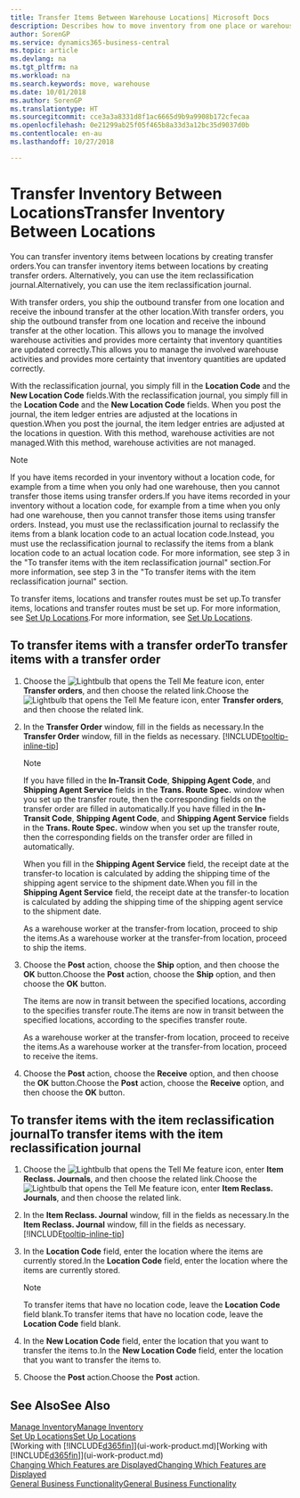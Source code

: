 ```yaml
---
title: Transfer Items Between Warehouse Locations| Microsoft Docs
description: Describes how to move inventory from one place or warehouse to another, either with the reclassification journal or with transfer orders.
author: SorenGP
ms.service: dynamics365-business-central
ms.topic: article
ms.devlang: na
ms.tgt_pltfrm: na
ms.workload: na
ms.search.keywords: move, warehouse
ms.date: 10/01/2018
ms.author: SorenGP
ms.translationtype: HT
ms.sourcegitcommit: cce3a3a8331d8f1ac6665d9b9a9908b172cfecaa
ms.openlocfilehash: 0e21299ab25f05f465b8a33d3a12bc35d9037d0b
ms.contentlocale: en-au
ms.lasthandoff: 10/27/2018

---
```

# <a name="transfer-inventory-between-locations"></a><span data-ttu-id="a1a77-103">Transfer Inventory Between Locations</span><span class="sxs-lookup"><span data-stu-id="a1a77-103">Transfer Inventory Between Locations</span></span>
<span data-ttu-id="a1a77-104">You can transfer inventory items between locations by creating transfer orders.</span><span class="sxs-lookup"><span data-stu-id="a1a77-104">You can transfer inventory items between locations by creating transfer orders.</span></span> <span data-ttu-id="a1a77-105">Alternatively, you can use the item reclassification journal.</span><span class="sxs-lookup"><span data-stu-id="a1a77-105">Alternatively, you can use the item reclassification journal.</span></span>

<span data-ttu-id="a1a77-106">With transfer orders, you ship the outbound transfer from one location and receive the inbound transfer at the other location.</span><span class="sxs-lookup"><span data-stu-id="a1a77-106">With transfer orders, you ship the outbound transfer from one location and receive the inbound transfer at the other location.</span></span> <span data-ttu-id="a1a77-107">This allows you to manage the involved warehouse activities and provides more certainty that inventory quantities are updated correctly.</span><span class="sxs-lookup"><span data-stu-id="a1a77-107">This allows you to manage the involved warehouse activities and provides more certainty that inventory quantities are updated correctly.</span></span>

<span data-ttu-id="a1a77-108">With the reclassification journal, you simply fill in the **Location Code** and the **New Location Code** fields.</span><span class="sxs-lookup"><span data-stu-id="a1a77-108">With the reclassification journal, you simply fill in the **Location Code** and the **New Location Code** fields.</span></span> <span data-ttu-id="a1a77-109">When you post the journal, the item ledger entries are adjusted at the locations in question.</span><span class="sxs-lookup"><span data-stu-id="a1a77-109">When you post the journal, the item ledger entries are adjusted at the locations in question.</span></span> <span data-ttu-id="a1a77-110">With this method, warehouse activities are not managed.</span><span class="sxs-lookup"><span data-stu-id="a1a77-110">With this method, warehouse activities are not managed.</span></span>

> [!NOTE]  
>   <span data-ttu-id="a1a77-111">If you have items recorded in your inventory without a location code, for example from a time when you only had one warehouse, then you cannot transfer those items using transfer orders.</span><span class="sxs-lookup"><span data-stu-id="a1a77-111">If you have items recorded in your inventory without a location code, for example from a time when you only had one warehouse, then you cannot transfer those items using transfer orders.</span></span> <span data-ttu-id="a1a77-112">Instead, you must use the reclassification journal to reclassify the items from a blank location code to an actual location code.</span><span class="sxs-lookup"><span data-stu-id="a1a77-112">Instead, you must use the reclassification journal to reclassify the items from a blank location code to an actual location code.</span></span>  <span data-ttu-id="a1a77-113">For more information, see step 3 in the "To transfer items with the item reclassification journal" section.</span><span class="sxs-lookup"><span data-stu-id="a1a77-113">For more information, see step 3 in the "To transfer items with the item reclassification journal" section.</span></span>

<span data-ttu-id="a1a77-114">To transfer items, locations and transfer routes must be set up.</span><span class="sxs-lookup"><span data-stu-id="a1a77-114">To transfer items, locations and transfer routes must be set up.</span></span> <span data-ttu-id="a1a77-115">For more information, see [Set Up Locations](inventory-how-setup-locations.md).</span><span class="sxs-lookup"><span data-stu-id="a1a77-115">For more information, see [Set Up Locations](inventory-how-setup-locations.md).</span></span>

## <a name="to-transfer-items-with-a-transfer-order"></a><span data-ttu-id="a1a77-116">To transfer items with a transfer order</span><span class="sxs-lookup"><span data-stu-id="a1a77-116">To transfer items with a transfer order</span></span>
1. <span data-ttu-id="a1a77-117">Choose the ![Lightbulb that opens the Tell Me feature](media/ui-search/search_small.png "Tell me what you want to do") icon, enter **Transfer orders**, and then choose the related link.</span><span class="sxs-lookup"><span data-stu-id="a1a77-117">Choose the ![Lightbulb that opens the Tell Me feature](media/ui-search/search_small.png "Tell me what you want to do") icon, enter **Transfer orders**, and then choose the related link.</span></span>
2. <span data-ttu-id="a1a77-118">In the **Transfer Order** window, fill in the fields as necessary.</span><span class="sxs-lookup"><span data-stu-id="a1a77-118">In the **Transfer Order** window, fill in the fields as necessary.</span></span> [!INCLUDE[tooltip-inline-tip](includes/tooltip-inline-tip_md.md)]

    > [!NOTE]  
    >   <span data-ttu-id="a1a77-119">If you have filled in the **In-Transit Code**, **Shipping Agent Code**, and **Shipping Agent Service** fields in the **Trans. Route Spec.** window when you set up the transfer route, then the corresponding fields on the transfer order are filled in automatically.</span><span class="sxs-lookup"><span data-stu-id="a1a77-119">If you have filled in the **In-Transit Code**, **Shipping Agent Code**, and **Shipping Agent Service** fields in the **Trans. Route Spec.** window when you set up the transfer route, then the corresponding fields on the transfer order are filled in automatically.</span></span>

    <span data-ttu-id="a1a77-120">When you fill in the **Shipping Agent Service** field, the receipt date at the transfer-to location is calculated by adding the shipping time of the shipping agent service to the shipment date.</span><span class="sxs-lookup"><span data-stu-id="a1a77-120">When you fill in the **Shipping Agent Service** field, the receipt date at the transfer-to location is calculated by adding the shipping time of the shipping agent service to the shipment date.</span></span>

    <span data-ttu-id="a1a77-121">As a warehouse worker at the transfer-from location, proceed to ship the items.</span><span class="sxs-lookup"><span data-stu-id="a1a77-121">As a warehouse worker at the transfer-from location, proceed to ship the items.</span></span>
3. <span data-ttu-id="a1a77-122">Choose the **Post** action, choose the **Ship** option, and then choose the **OK** button.</span><span class="sxs-lookup"><span data-stu-id="a1a77-122">Choose the **Post** action, choose the **Ship** option, and then choose the **OK** button.</span></span>

    <span data-ttu-id="a1a77-123">The items are now in transit between the specified locations, according to the specifies transfer route.</span><span class="sxs-lookup"><span data-stu-id="a1a77-123">The items are now in transit between the specified locations, according to the specifies transfer route.</span></span>

    <span data-ttu-id="a1a77-124">As a warehouse worker at the transfer-from location, proceed to receive the items.</span><span class="sxs-lookup"><span data-stu-id="a1a77-124">As a warehouse worker at the transfer-from location, proceed to receive the items.</span></span>
4. <span data-ttu-id="a1a77-125">Choose the **Post** action, choose the **Receive** option, and then choose the **OK** button.</span><span class="sxs-lookup"><span data-stu-id="a1a77-125">Choose the **Post** action, choose the **Receive** option, and then choose the **OK** button.</span></span>

## <a name="to-transfer-items-with-the-item-reclassification-journal"></a><span data-ttu-id="a1a77-126">To transfer items with the item reclassification journal</span><span class="sxs-lookup"><span data-stu-id="a1a77-126">To transfer items with the item reclassification journal</span></span>
1. <span data-ttu-id="a1a77-127">Choose the ![Lightbulb that opens the Tell Me feature](media/ui-search/search_small.png "Tell me what you want to do") icon, enter **Item Reclass. Journals**, and then choose the related link.</span><span class="sxs-lookup"><span data-stu-id="a1a77-127">Choose the ![Lightbulb that opens the Tell Me feature](media/ui-search/search_small.png "Tell me what you want to do") icon, enter **Item Reclass. Journals**, and then choose the related link.</span></span>
2. <span data-ttu-id="a1a77-128">In the **Item Reclass. Journal** window, fill in the fields as necessary.</span><span class="sxs-lookup"><span data-stu-id="a1a77-128">In the **Item Reclass. Journal** window, fill in the fields as necessary.</span></span> [!INCLUDE[tooltip-inline-tip](includes/tooltip-inline-tip_md.md)]
3. <span data-ttu-id="a1a77-129">In the **Location Code** field, enter the location where the items are currently stored.</span><span class="sxs-lookup"><span data-stu-id="a1a77-129">In the **Location Code** field, enter the location where the items are currently stored.</span></span>

    > [!NOTE]  
    >   <span data-ttu-id="a1a77-130">To transfer items that have no location code, leave the **Location Code** field blank.</span><span class="sxs-lookup"><span data-stu-id="a1a77-130">To transfer items that have no location code, leave the **Location Code** field blank.</span></span>
4. <span data-ttu-id="a1a77-131">In the **New Location Code** field, enter the location that you want to transfer the items to.</span><span class="sxs-lookup"><span data-stu-id="a1a77-131">In the **New Location Code** field, enter the location that you want to transfer the items to.</span></span>
5. <span data-ttu-id="a1a77-132">Choose the **Post** action.</span><span class="sxs-lookup"><span data-stu-id="a1a77-132">Choose the **Post** action.</span></span>

## <a name="see-also"></a><span data-ttu-id="a1a77-133">See Also</span><span class="sxs-lookup"><span data-stu-id="a1a77-133">See Also</span></span>
[<span data-ttu-id="a1a77-134">Manage Inventory</span><span class="sxs-lookup"><span data-stu-id="a1a77-134">Manage Inventory</span></span>](inventory-manage-inventory.md)  
[<span data-ttu-id="a1a77-135">Set Up Locations</span><span class="sxs-lookup"><span data-stu-id="a1a77-135">Set Up Locations</span></span>](inventory-how-setup-locations.md)  
<span data-ttu-id="a1a77-136">[Working with [!INCLUDE[d365fin](includes/d365fin_md.md)]](ui-work-product.md)</span><span class="sxs-lookup"><span data-stu-id="a1a77-136">[Working with [!INCLUDE[d365fin](includes/d365fin_md.md)]](ui-work-product.md)</span></span>  
[<span data-ttu-id="a1a77-137">Changing Which Features are Displayed</span><span class="sxs-lookup"><span data-stu-id="a1a77-137">Changing Which Features are Displayed</span></span>](ui-experiences.md)  
[<span data-ttu-id="a1a77-138">General Business Functionality</span><span class="sxs-lookup"><span data-stu-id="a1a77-138">General Business Functionality</span></span>](ui-across-business-areas.md)

